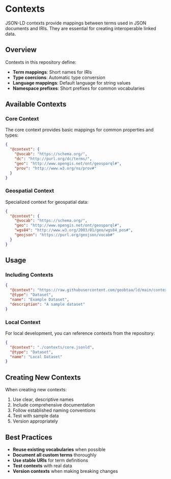 # Contexts

JSON-LD contexts provide mappings between terms used in JSON documents and IRIs. They are essential for creating interoperable linked data.

## Overview

Contexts in this repository define:

- **Term mappings**: Short names for IRIs
- **Type coercions**: Automatic type conversion
- **Language mappings**: Default language for string values
- **Namespace prefixes**: Short prefixes for common vocabularies

## Available Contexts

### Core Context

The core context provides basic mappings for common properties and types:

```json
{
  "@context": {
    "@vocab": "https://schema.org/",
    "dc": "http://purl.org/dc/terms/",
    "geo": "http://www.opengis.net/ont/geosparql#",
    "prov": "http://www.w3.org/ns/prov#"
  }
}
```

### Geospatial Context

Specialized context for geospatial data:

```json
{
  "@context": {
    "@vocab": "https://schema.org/",
    "geo": "http://www.opengis.net/ont/geosparql#",
    "wgs84": "http://www.w3.org/2003/01/geo/wgs84_pos#",
    "geojson": "https://purl.org/geojson/vocab#"
  }
}
```

## Usage

### Including Contexts

```json
{
  "@context": "https://raw.githubusercontent.com/geobtaa/ld/main/contexts/core.jsonld",
  "@type": "Dataset",
  "name": "Example Dataset",
  "description": "A sample dataset"
}
```

### Local Context

For local development, you can reference contexts from the repository:

```json
{
  "@context": "./contexts/core.jsonld",
  "@type": "Dataset",
  "name": "Local Dataset"
}
```

## Creating New Contexts

When creating new contexts:

1. Use clear, descriptive names
2. Include comprehensive documentation
3. Follow established naming conventions
4. Test with sample data
5. Version appropriately

## Best Practices

- **Reuse existing vocabularies** when possible
- **Document all custom terms** thoroughly
- **Use stable URIs** for term definitions
- **Test contexts** with real data
- **Version contexts** when making breaking changes 